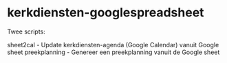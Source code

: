kerkdiensten-googlespreadsheet
=========

Twee scripts:

sheet2cal - Update kerkdiensten-agenda (Google Calendar) vanuit Google sheet
preekplanning - Genereer een preekplanning vanuit de Google sheet
